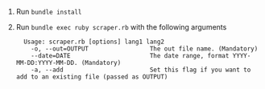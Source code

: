 1. Run `bundle install`
2. Run `bundle exec ruby scraper.rb` with the following arguments

         Usage: scraper.rb [options] lang1 lang2
           -o, --out=OUTPUT                 The out file name. (Mandatory)
           --date=DATE                      The date range, format YYYY-MM-DD:YYYY-MM-DD. (Mandatory)
           -a, --add                        Set this flag if you want to add to an existing file (passed as OUTPUT)
